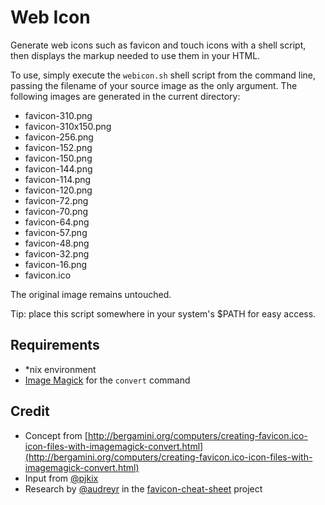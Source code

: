 # Web Icon

Generate web icons such as favicon and touch icons with a shell script, then displays the markup needed to use them in your HTML.

To use, simply execute the ```webicon.sh``` shell script from the command line, passing the filename of your source image as the only argument. The following images are generated in the current directory:

* favicon-310.png
* favicon-310x150.png
* favicon-256.png
* favicon-152.png
* favicon-150.png
* favicon-144.png
* favicon-114.png
* favicon-120.png
* favicon-72.png
* favicon-70.png
* favicon-64.png
* favicon-57.png
* favicon-48.png
* favicon-32.png
* favicon-16.png
* favicon.ico

The original image remains untouched.

Tip: place this script somewhere in your system's $PATH for easy access.

## Requirements

* *nix environment
* [Image Magick](http://www.imagemagick.org/) for the ```convert``` command

## Credit

* Concept from [http://bergamini.org/computers/creating-favicon.ico-icon-files-with-imagemagick-convert.html](http://bergamini.org/computers/creating-favicon.ico-icon-files-with-imagemagick-convert.html)
* Input from [@pjkix](https://github.com/pjkix)
* Research by [@audreyr](https://github.com/audreyr) in the [favicon-cheat-sheet](https://github.com/audreyr/favicon-cheat-sheet) project
